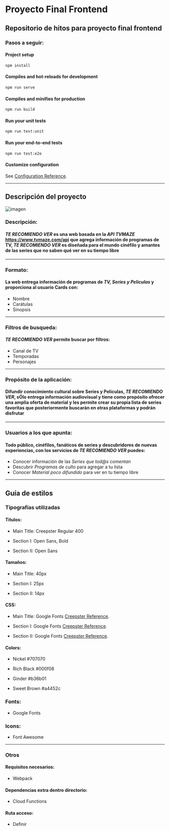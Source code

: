 # Proyecto Final Frontend

## Repositorio de hitos para proyecto final frontend

### Pasos a seguir:

#### Project setup

```
npm install
```

#### Compiles and hot-reloads for development

```
npm run serve
```

#### Compiles and minifies for production

```
npm run build
```

#### Run your unit tests

```
npm run test:unit
```

#### Run your end-to-end tests

```
npm run test:e2e
```

#### Customize configuration

See [Configuration Reference](https://cli.vuejs.org/config/).

---

## Descripción del proyecto

![imagen](./public/favicon.ico)

### Descripción:

#### *TE RECOMIENDO VER* es una web basada en la *API TVMAZE* https://www.tvmaze.com/api que agrega información de programas de TV, *TE RECOMIENDO VER* es diseñada para el mundo cinéfilo y amantes de las series que no saben qué ver en su tiempo libre

---

### Formato:

#### La web entrega información de programas de *TV, Series y Peliculas* y proporciona al usuario Cards con:

- Nombre
- Carátulas
- Sinopsis

---

### Filtros de busqueda:

#### *TE RECOMIENDO VER* permite buscar por filtros:

- Canal de TV
- Temporadas
- Personajes

---

### Propósito de la aplicación:

#### Difundir conocimiento cultural sobre Series y Peliculas, *TE RECOMIENDO VER*, sÓlo entrega información audiovisual y tiene como propósito ofrecer una amplia oferta de material y les permite crear su propia lista de series favoritas que posteriormente buscarán en otras plataformas y podrán disfrutar

---

### Usuarios a los que apunta:

#### Todo público, cinéfilos, fanáticos de series y descubridores de nuevas experiencias, con los servicios de *TE RECOMIENDO VER* puedes:

- Conocer información de las *Series que tod@s comentan*
- Descubrir *Programas de culto* para agregar a tu lista
- Conocer *Material poco difundido* para ver en tu tiempo libre

---

## Guía de estilos

### Tipografías utilizadas

#### Titulos:

- Main Title: Creepster Regular 400

- Section I: Open Sans, Bold

- Section II: Open Sans

#### Tamaños:

- Main Title: 40px

- Section I: 25px

- Section II: 14px

#### CSS:

- Main Title: Google Fonts [Creepster Reference]("https://fonts.googleapis.com/css2?family=Creepster&display=swap").

- Section I: Google Fonts [Creepster Reference]("https://fonts.googleapis.com/css2?family=Creepster&display=swap").

- Section II: Google Fonts [Creepster Reference]("https://fonts.googleapis.com/css2?family=Creepster&display=swap").

#### Colors:

- Nickel #707070

- Rich Black #000f08

- Ginder #b36b01

- Sweet Brown #a4452c

### Fonts:

- Google Fonts

### Icons:

- Font Awesome

---

### Otros

#### Requisitos necesarios: 

- Webpack

#### Dependencias extra dentro directorio: 

- Cloud Functions

#### Ruta acceso:

- Definir

